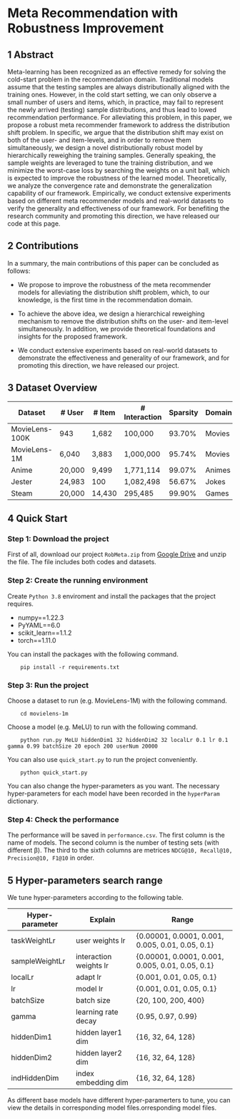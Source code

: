 # Meta Recommendation with Robustness Improvement

## 1 Abstract

Meta-learning has been recognized as an effective remedy for solving the cold-start problem in the recommendation domain.
Traditional models assume that the testing samples are always distributionally aligned with the training ones. However, in the cold start setting, we can only observe a small number of users and items, which, in practice, may fail to represent the newly arrived (testing) sample distributions, and thus lead to lowed recommendation performance. For alleviating this problem, in this paper, we propose a robust meta recommender framework to address the distribution shift problem. In specific, we argue that the distribution shift may exist on both of the user- and item-levels, and in order to remove them simultaneously, we design a novel distributionally robust model by hierarchically reweighing the training samples. Generally speaking, the sample weights are leveraged to tune the training distribution, and we minimize the worst-case loss by searching the weights on a unit ball, which is expected to improve the robustness of the learned model. Theoretically, we analyze the convergence rate and demonstrate the generalization capability of our framework. Empirically, we conduct extensive experiments based on different meta recommender models and real-world datasets to verify the generality and effectiveness of our framework. For benefiting the research community and promoting this direction, we have released our code at this page.

## 2 Contributions

In a summary, the main contributions of this paper can be concluded as follows:

- We propose to improve the robustness of the meta recommender models for alleviating the distribution shift problem, which, to our knowledge, is the first time in the recommendation domain. 

- To achieve the above idea, we design a hierarchical reweighing mechanism to remove the distribution shifts on the user- and item-level simultaneously. In addition, we provide theoretical foundations and insights for the proposed framework.

- We conduct extensive experiments based on real-world datasets to demonstrate the effectiveness and generality of our framework, and for promoting this direction, we have released our project.

## 3 Dataset Overview

| Dataset        | # User | # Item | # Interaction | Sparsity | Domain |
| -------------- | ------ | ------ | ------------- | -------- | ------ |
| MovieLens-100K | 943    | 1,682  | 100,000       | 93.70%   | Movies |
| MovieLens-1M   | 6,040  | 3,883  | 1,000,000     | 95.74%   | Movies |
| Anime          | 20,000 | 9,499  | 1,771,114     | 99.07%   | Animes |
| Jester         | 24,983 | 100    | 1,082,498     | 56.67%   | Jokes  |
| Steam          | 20,000 | 14,430 | 295,485       | 99.90%   | Games  |



## 4 Quick Start

### Step 1: Download the project

First of all, download our project `RobMeta.zip` from [Google Drive](https://drive.google.com/file/d/1Uh72K-T7oU4--wlaDRneeUIKnKHhvBtA/view?usp=sharing) and unzip the file. The file includes both codes and datasets.

### Step 2: Create the running environment

Create `Python 3.8` enviroment and install the packages that the project requires.
- numpy==1.22.3
- PyYAML==6.0 
- scikit_learn==1.1.2 
- torch==1.11.0

You can install the packages with the following command.

```
    pip install -r requirements.txt
```

### Step 3: Run the project

Choose a dataset to run (e.g. MovieLens-1M) with the following command.

```
    cd movielens-1m
```

Choose a model (e.g. MeLU) to run with the following command.

```
    python run.py MeLU hiddenDim1 32 hiddenDim2 32 localLr 0.1 lr 0.1 gamma 0.99 batchSize 20 epoch 200 userNum 20000
```

You can also use `quick_start.py` to run the project conveniently.

```
    python quick_start.py
```

You can also change the hyper-parameters as you want. The necessary hyper-parameters for each model have been recorded in the `hyperParam` dictionary.

### Step 4: Check the performance

The performance will be saved in `performance.csv`. The first column is the name of models. The second column is the number of testing sets (with different β). The third to the sixth columns are metrices `NDCG@10, Recall@10, Precision@10, F1@10` in order.


## 5 Hyper-parameters search range

We tune hyper-parameters according to the following table.

| Hyper-parameter     | Explain | Range |
| ------------------- | ---------------------------------------------------- | ------------------- |
| taskWeightLr | user weights lr | \{0.00001, 0.0001, 0.001, 0.005, 0.01, 0.05, 0.1\} |
| sampleWeightLr | interaction weights lr | \{0.00001, 0.0001, 0.001, 0.005, 0.01, 0.05, 0.1\} |
| localLr     | adapt lr | \{0.001, 0.01, 0.05, 0.1\} |
| lr   | model lr |  \{0.001, 0.01, 0.05, 0.1\} |
| batchSize | batch size |  \{20, 100, 200, 400\} |
| gamma | learning rate decay | \{0.95, 0.97, 0.99\} |
| hiddenDim1 | hidden layer1 dim | \{16, 32, 64, 128\} |
| hiddenDim2 | hidden layer2 dim | \{16, 32, 64, 128\} |
| indHiddenDim | index embedding dim | \{16, 32, 64, 128\} |

As different base models have different hyper-paramerters to tune, you can view the details in corresponding model files.orresponding model files.